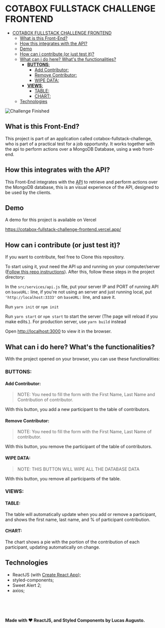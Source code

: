 # COTABOX FULLSTACK CHALLENGE FRONTEND

- [COTABOX FULLSTACK CHALLENGE FRONTEND](#cotabox-fullstack-challenge-frontend)
  - [What is this Front-End?](#what-is-this-front-end)
  - [How this integrates with the API?](#how-this-integrates-with-the-api)
  - [Demo](#demo)
  - [How can i contribute (or just test it)?](#how-can-i-contribute-or-just-test-it)
  - [What can i do here? What's the functionalities?](#what-can-i-do-here-whats-the-functionalities)
    - [**BUTTONS**:](#buttons)
      - [Add Contributor:](#add-contributor)
      - [Remove Contributor:](#remove-contributor)
      - [WIPE DATA:](#wipe-data)
    - [**VIEWS**:](#views)
      - [TABLE:](#table)
      - [CHART:](#chart)
  - [Technologies](#technologies)

![Challenge Finished](https://uc631722aaff46199614a09a0846.previews.dropboxusercontent.com/p/thumb/AA3TPtloFPFs1ENFaRz9fFJo_BxlDogpfp384cPZqI_mlf_eU63CxFHrUI1SJk3HuUeZ9UigegmK828NyTnIHk2b41A5Fx5AXqs-2v45iEvtnG6Yw3yUZc68NVWQQc5Zk5nFilbukPGY-B_thla18azfQNrPBpDJ2vtzHEIwjZk5rpLhNVgJx_ilkFlUX4XowqqsJCxRzEgbhAXnD_uvt5N5q0ZuPKSTXode7UxI83seDw9SefXUpXyysYc_s1tQamvJKe-m9UWVinUtNKfbqVkzyNN1cEwBHwdDccpbM0vyr4EFRfMqNMP3X6RRAsOm2Pj84ZYsrcU7N3nq4VHI4VdYHUvWydHoC2VMWeJgde84rT6OqyYJLqcastRsmqPwR4DaCo1jClxNUTMqx9Ic8C5c/p.png?fv_content=true&size_mode=5)

## What is this Front-End?

This project is part of an application called cotabox-fullstack-challenge, who is part of a practical test for a job opportunity. It works together with the api to perform actions over a MongoDB Database, using a web front-end.

## How this integrates with the API?

This Front-End integrates with the [API]((https://github.com/noriskii/cotabox-fullstack-challenge-api)) to retrieve and perform actions over the MongoDB database, this is an visual experience of the API, designed to be used by the clients.

## Demo

A demo for this project is available on Vercel

https://cotabox-fullstack-challenge-frontend.vercel.app/

## How can i contribute (or just test it)?

If you want to contribute, feel free to Clone this repository.

To start using it, yout need the API up and running on your computer/server ([Follow this repo instructions](https://github.com/noriskii/cotabox-fullstack-challenge-api#how-can-i-contribute-or-just-test-it)). After this, follow these steps in the project directory:

In the `src/services/api.js` file, put your server IP and PORT of running API on `baseURL:` line, if you're not using an server and just running local, put `'http://localhost:3333'` on `baseURL:` line, and save it.

Run `yarn init` or `npm init`

Run `yarn start` or `npm start` to start the server (The page will reload if you make edits.). For production server, use `yarn build` instead

Open [http://localhost:3000](http://localhost:3000) to view it in the browser.

## What can i do here? What's the functionalities?

With the project opened on your browser, you can use these functionalities:

### **BUTTONS**:
#### Add Contributor:
> NOTE: You need to fill the form with the First Name, Last Name and Contribution of contributor.

With this button, you add a new participant to the table of contributors.

#### Remove Contributor:
> NOTE: You need to fill the form with the First Name, Last Name of contributor.

With this button, you remove the participant of the table of contributors.

#### WIPE DATA:
> NOTE: THIS BUTTON WILL WIPE ALL THE DATABASE DATA

With this button, you remove all participants of the table.

### **VIEWS**:

#### TABLE:
The table will automatically update when you add or remove a participant, and shows the first name, last name, and % of participant contribution.

#### CHART:
The chart shows a pie with the portion of the contribution of each participant, updating automatically on change.

## Technologies
- ReactJS (with [Create React App](https://facebook.github.io/create-react-app/docs/getting-started));
- styled-components;
- Sweet Alert 2;
- axios;

<br>
<br>
<br>

**Made with :heart: ReactJS, and Styled Components by Lucas Augusto.**